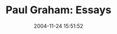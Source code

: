---
date: 2004-11-24 15:51:52
link:
  source: delicious
  source_url: https://del.icio.us/roytang
  text: 'Paul Graham: Essays'
  url: http://www.paulgraham.com/articles.html
slug: paul-graham-essays
source: delicious
tags:
- blogs
- tech
title: 'Paul Graham: Essays'
---